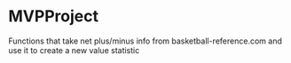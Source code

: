 # MVPProject
Functions that take net plus/minus info from basketball-reference.com and use it to create a new value statistic
